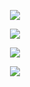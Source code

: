 <!-- Profile Visits -->
<p align="center">
<img src="https://komarev.com/ghpvc/?username=elkhayder&label=Profile+visits&color=orange&style=for-the-badge" />
</p>

<!-- Stats -->
<p align="center">
<picture>
<source 
  srcset="https://github-readme-stats-ruby-one.vercel.app/api?username=elkhayder&show_icons=true&theme=dracula&count_private=true&hide_rank=true"
  media="(prefers-color-scheme: dark)"
/>
<img src="https://github-readme-stats-ruby-one.vercel.app/api?username=elkhayder&show_icons=true&count_private=true&hide_rank=true" />
</picture>
</p>

<!-- Top langs -->
<p align="center">
<picture>
<source 
  srcset="https://github-readme-stats-ruby-one.vercel.app/api/top-langs/?username=elkhayder&langs_count=10&layout=compact&theme=dracula"
  media="(prefers-color-scheme: dark)"
/>
<img src="https://github-readme-stats-ruby-one.vercel.app/api/top-langs/?username=elkhayder&langs_count=10&layout=compact" />
</picture>
</p>

<!-- <p align="center">
<picture>
<source
  srcset="https://github-profile-summary-cards.vercel.app/api/cards/most-commit-language?username=elkhayder&theme=dracula"
  media="(prefers-color-scheme: dark)"
/>
<img src="https://github-profile-summary-cards.vercel.app/api/cards/most-commit-language?username=elkhayder&theme=vue" />
</picture>
</p> -->

<p align="center">
<picture>
<source
  srcset="https://github-readme-streak-stats.herokuapp.com/?user=elkhayder&theme=gruvbox&date_format=M%20j%5B%2C%20Y%5D"
  media="(prefers-color-scheme: dark)"
/>
<img src="https://github-readme-streak-stats.herokuapp.com/?user=elkhayder&theme=vue&date_format=M%20j%5B%2C%20Y%5D" />
</picture>
</p>
